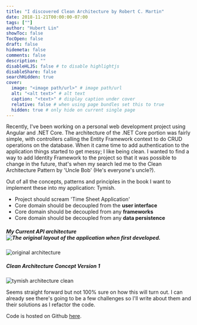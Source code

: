 ```yaml
---
title: "I discovered Clean Architecture by Robert C. Martin"
date: 2018-11-21T00:00:00-07:00
tags: [""]
author: "Hubert Lin"
showToc: false
TocOpen: false
draft: false
hidemeta: false
comments: false
description: ""
disableHLJS: false # to disable highlightjs
disableShare: false
searchHidden: true
cover:
  image: "<image path/url>" # image path/url
  alt: "<alt text>" # alt text
  caption: "<text>" # display caption under cover
  relative: false # when using page bundles set this to true
  hidden: true # only hide on current single page
---
```



Recently, I've been working on a personal web development project using Angular and .NET Core. The architecture of the .NET Core portion was fairly simple, with controllers calling the Entity Framework context to do CRUD operations on the database. When it came time to add authentication to the application things started to get messy; I like being clean. I wanted to find a way to add Identity Framework to the project so that it was possible to change in the future, that's when my search led me to the Clean Architecture Pattern by 'Uncle Bob' (He's everyone's uncle?).


Out of all the concepts, patterns and principles in the book I want to implement these into my application: Tymish.

* Project should scream 'Time Sheet Application'
* Core domain should be decoupled from the&nbsp;**user interface**
* Core domain should be decoupled from any **frameworks**
* Core domain should be decoupled from any&nbsp;**data persistence**

##### My Current API architecture![The original layout of the application when first developed.](/uploads/tymish-architecture-original.png "Original Tymish Architecture")

![original architecture](/archived/images/tymish-architecture-original.png)

##### Clean Architecture Concept Version 1

![tymish architecture clean](/archived/images/tymish-architecture-clean-v1.png)

Seems straight forward but not 100% sure on how this will turn out. I can already see there's going to be a few challenges so I'll write about them and their solutions as I refactor the code.

Code is hosted on Github [here](https://github.com/tymish).